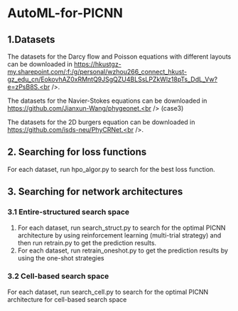# AutoML-for-PICNN
## 1.Datasets

The datasets for the Darcy flow and Poisson equations with different layouts can be downloaded in https://hkustgz-my.sharepoint.com/:f:/g/personal/wzhou266_connect_hkust-gz_edu_cn/EokovhAZ0xRMntQ9JSgQZU4BLSsLPZkWlz18pTs_DdL_Vw?e=zPsB8S.<br />.

The datasets for the Navier-Stokes equations can be downloaded in https://github.com/Jianxun-Wang/phygeonet.<br /> (case3)

The datasets for the 2D burgers equation can be downloaded in https://github.com/isds-neu/PhyCRNet.<br />.


## 2. Searching for loss functions

For each dataset, run hpo_algor.py to search for the best loss function.

## 3. Searching for network architectures

### 3.1 Entire-structured search space

1. For each dataset, run search_struct.py to search for the optimal PICNN architecture by using reinforcement learning (multi-trial strategy) and then run retrain.py to get the prediction results. 
2. For each dataset, run retrain_oneshot.py to get the prediction results by using the one-shot strategies

### 3.2 Cell-based search space

For each dataset, run search_cell.py to search for the optimal PICNN architecture for cell-based search space




